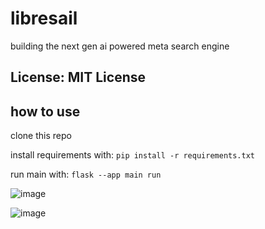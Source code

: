 # libresail
building the next gen ai powered meta search engine

## License: MIT License 

## how to use
clone this repo

install requirements with: `pip install -r requirements.txt`

run main with: `flask --app main run`




![image](https://github.com/user-attachments/assets/daba048b-d7d4-4e0e-ae46-96dc11a26424)


![image](https://github.com/user-attachments/assets/81b2cada-8694-44ca-86ac-4947b21a0f56)
